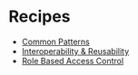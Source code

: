 # Recipes

- [Common Patterns](./recipes/common-patterns.md)
- [Interoperability & Reusability](./recipes/interoperability-&-reusability.md)
- [Role Based Access Control](./recipes/role-based-access-control.md)
